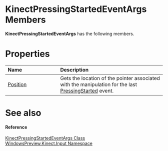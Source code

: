 KinectPressingStartedEventArgs Members  
======================================  

**KinectPressingStartedEventArgs** has the following members.  

<span id="publicpropertiesSection"></span>

Properties  
==========  

<table>
<colgroup>
<col width="30%" />
<col width="60%" />
</colgroup>
<thead>
<tr class="header">
<th align="left">Name</th>
<th align="left">Description</th>
</tr>
</thead>
<tbody>
<tr class="odd">
<td align="left"><a href="Properties/Position_Property.md">Position</a></td>
<td align="left">Gets the location of the pointer associated with the manipulation for the last <a href="../KinectGestureRecognizer/Events/PressingStarted_Event.md">PressingStarted</a> event.</td>
</tr>
</tbody>
</table>

<span id="ID4EK"></span>

See also  
========  

<span id="ID4EM"></span>
#### Reference  

[KinectPressingStartedEventArgs Class](../KinectPressingStartedEve.md)  
 [WindowsPreview.Kinect.Input Namespace](../../Kinect.Input.md)  



<!--Please do not edit the data in the comment block below.-->
<!--
TOCTitle : KinectPressingStartedEventArgs Members
RLTitle : KinectPressingStartedEventArgs Members
KeywordF : WindowsPreview.Kinect.Input.KinectPressingStartedEventArgs
KeywordF : KinectPressingStartedEventArgs
KeywordK : KinectPressingStartedEventArgs class
KeywordK : KinectPressingStartedEventArgs class, all members
KeywordK : WindowsPreview.Kinect.Input.KinectPressingStartedEventArgs class
HelpPriority : 1
KeywordA : AllMembers.T:WindowsPreview.Kinect.Input.KinectPressingStartedEventArgs
AssetID : AllMembers.T:WindowsPreview.Kinect.Input.KinectPressingStartedEventArgs
Locale : en-us
CommunityContent : 1
TargetOS : Windows
TopicType : kbSyntax
DocSet : K4Wv2
ProjType : K4Wv2Proj
Technology : Kinect for Windows
Product : Kinect for Windows SDK v2
productversion : 20
-->
